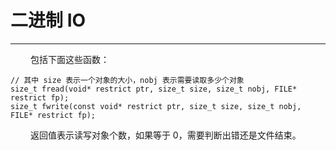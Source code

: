 # 二进制 IO
***

&emsp;&emsp;
包括下面这些函数：

    // 其中 size 表示一个对象的大小，nobj 表示需要读取多少个对象
    size_t fread(void* restrict ptr, size_t size, size_t nobj, FILE* restrict fp);
    size_t fwrite(const void* restrict ptr, size_t size, size_t nobj, FILE* restrict fp);

&emsp;&emsp;
返回值表示读写对象个数，如果等于 0，需要判断出错还是文件结束。